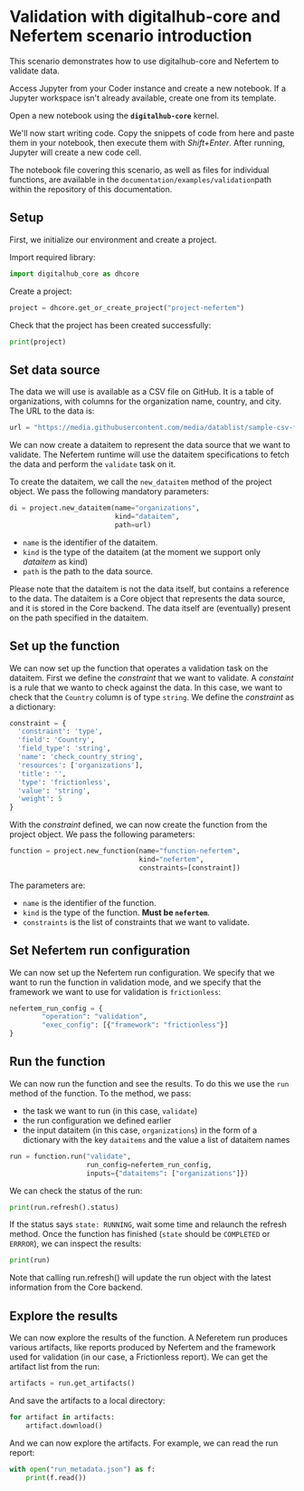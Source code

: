 # Validation with digitalhub-core and Nefertem scenario introduction

This scenario demonstrates how to use digitalhub-core and Nefertem to validate data.

Access Jupyter from your Coder instance and create a new notebook. If a Jupyter workspace isn't already available, create one from its template.

Open a new notebook using the **`digitalhub-core`** kernel.

We'll now start writing code. Copy the snippets of code from here and paste them in your notebook, then execute them with *Shift+Enter*. After running, Jupyter will create a new code cell.

The notebook file covering this scenario, as well as files for individual functions, are available in the `documentation/examples/validation`path within the repository of this documentation.

## Setup

First, we initialize our environment and create a project.

Import required library:

```python
import digitalhub_core as dhcore
```

Create a project:

```python
project = dhcore.get_or_create_project("project-nefertem")
```

Check that the project has been created successfully:

```python
print(project)
```

## Set data source

The data we will use is available as a CSV file on GitHub. It is a table of organizations, with columns for the organization name, country, and city.
The URL to the data is:

```python
url = "https://media.githubusercontent.com/media/datablist/sample-csv-files/main/files/organizations/organizations-1000.csv"
```

We can now create a dataitem to represent the data source that we want to validate. The Nefertem runtime will use the dataitem specifications to fetch the data and perform the `validate` task on it.

To create the dataitem, we call the `new_dataitem` method of the project object. We pass the following mandatory parameters:

```python
di = project.new_dataitem(name="organizations",
                          kind="dataitem",
                          path=url)
```

- `name` is the identifier of the dataitem.
- `kind` is the type of the dataitem (at the moment we support only *dataitem* as kind)
- `path` is the path to the data source.

Please note that the dataitem is not the data itself, but contains a reference to the data. The dataitem is a Core object that represents the data source, and it is stored in the Core backend. The data itself are (eventually) present on the path specified in the dataitem.

## Set up the function

We can now set up the function that operates a validation task on the dataitem.
First we define the *constraint* that we want to validate. A *constaint* is a rule that we wanto to check against the data. In this case, we want to check that the `Country` column is of type `string`. We define the *constraint* as a dictionary:

```python
constraint = {
  'constraint': 'type',
  'field': 'Country',
  'field_type': 'string',
  'name': 'check_country_string',
  'resources': ['organizations'],
  'title': '',
  'type': 'frictionless',
  'value': 'string',
  'weight': 5
}
```

With the *constraint* defined, we can now create the function from the project object. We pass the following parameters:

```python
function = project.new_function(name="function-nefertem",
                                kind="nefertem",
                                constraints=[constraint])
```

The parameters are:

- `name` is the identifier of the function.
- `kind` is the type of the function. **Must be `nefertem`**.
- `constraints` is the list of constraints that we want to validate.

## Set Nefertem run configuration

We can now set up the Nefertem run configuration. We specify that we want to run the function in validation mode, and we specify that the framework we want to use for validation is `frictionless`:

```python
nefertem_run_config = {
        "operation": "validation",
        "exec_config": [{"framework": "frictionless"}]
}
```

## Run the function

We can now run the function and see the results. To do this we use the `run` method of the function. To the method, we pass:

- the task we want to run (in this case, `validate`)
- the run configuration we defined earlier
- the input dataitem (in this case, `organizations`) in the form of a dictionary with the key `dataitems` and the value a list of dataitem names

```python
run = function.run("validate",
                   run_config=nefertem_run_config,
                   inputs={"dataitems": ["organizations"]})
```

We can check the status of the run:

```python
print(run.refresh().status)
```

If the status says `state: RUNNING`, wait some time and relaunch the refresh method. Once the function has finished (`state` should be `COMPLETED` or `ERRROR`), we can inspect the results:

```python
print(run)
```

Note that calling run.refresh() will update the run object with the latest information from the Core backend.

## Explore the results

We can now explore the results of the function. A Neferetem run produces various artifacts, like reports produced by Nefertem and the framework used for validation (in our case, a Frictionless report).
We can get the artifact list from the run:

```python
artifacts = run.get_artifacts()
```

And save the artifacts to a local directory:

```python
for artifact in artifacts:
    artifact.download()
```

And we can now explore the artifacts. For example, we can read the run report:

```python
with open("run_metadata.json") as f:
    print(f.read())
```
